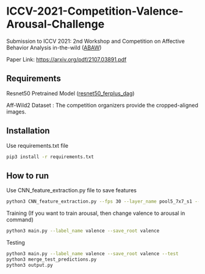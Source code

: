 # ICCV-2021-Competition-Valence-Arousal-Challenge

Submission to ICCV 2021: 2nd Workshop and Competition on Affective Behavior Analysis in-the-wild ([ABAW](https://ibug.doc.ic.ac.uk/resources/iccv-2021-2nd-abaw/))

Paper Link: https://arxiv.org/pdf/2107.03891.pdf

## Requirements

 Resnet50 Pretrained Model ([resnet50_ferplus_dag](https://www.robots.ox.ac.uk/~albanie/pytorch-models.html))

 Aff-Wild2 Dataset : The competition organizers provide the cropped-aligned images.
## Installation
Use requirements.txt file
```bash
pip3 install -r requirements.txt
```
## How to run
Use CNN_feature_extraction.py file to save features
```bash
python3 CNN_feature_extraction.py --fps 30 --layer_name pool5_7x7_s1 --save_root Extracted_Features --data_root dir-to-aligned-face
```
Training (If you want to train arousal, then change valence to arousal in command)
```bash
python3 main.py --label_name valence --save_root valence
```
Testing
```bash
python3 main.py --label_name valence --save_root valence --test
python3 merge_test_predictions.py
python3 output.py
```

